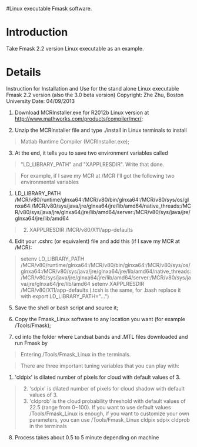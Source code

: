 #Linux executable Fmask software.

# Introduction #

Take Fmask 2.2 version Linux executable as an example.


# Details #

Instruction for Installation and Use for the stand alone Linux executable Fmask 2.2 version (also the 3.0 beta version)
Copyright: Zhe Zhu, Boston University    Date: 04/09/2013

1.  Download MCRInstaller.exe for R2012b Linux version at http://www.mathworks.com/products/compiler/mcr/;

2.  Unzip the MCRInstaller file and type ./install in Linux terminals to install
> Matlab Runtime Compiler (MCRInstaller.exe);

3.  At the end, it tells you to save two environment variables called
> "LD\_LIBRARY\_PATH" and "XAPPLRESDIR". Write that done.

> For example, if I save my MCR at /MCR
> I'll got the following two environmental variables
  1. LD\_LIBRARY\_PATH /MCR/v80/runtime/glnxa64:/MCR/v80/bin/glnxa64:/MCR/v80/sys/os/glnxa64:/MCR/v80/sys/java/jre/glnxa64/jre/lib/amd64/native\_threads:/MCR/v80/sys/java/jre/glnxa64/jre/lib/amd64/server:/MCR/v80/sys/java/jre/glnxa64/jre/lib/amd64
> 2) XAPPLRESDIR /MCR/v80/X11/app-defaults

4.  Edit your .cshrc (or equivalent) file and add this (if I save my MCR at /MCR):
> setenv LD\_LIBRARY\_PATH /MCR/v80/runtime/glnxa64:/MCR/v80/bin/glnxa64:/MCR/v80/sys/os/glnxa64:/MCR/v80/sys/java/jre/glnxa64/jre/lib/amd64/native\_threads:/MCR/v80/sys/java/jre/glnxa64/jre/lib/amd64/server:/MCR/v80/sys/java/jre/glnxa64/jre/lib/amd64
> setenv XAPPLRESDIR /MCR/v80/X11/app-defaults
> (.tcsh is the same, for .bash replace it with export LD\_LIBRARY\_PATH="...")

5.  Save the shell or bash script and source it;

6.  Copy the Fmask\_Linux software to any location you want (for example /Tools/Fmask);

7.  cd into the folder where Landsat bands and .MTL files downloaded and run Fmask by
> Entering /Tools/Fmask\_Linux in the terminals.

> There are three important tuning variables that you can play with:
  1. 'cldpix' is dilated number of pixels for cloud with default values of 3.
> 2) 'sdpix' is dilated number of pixels for cloud shadow with default values of 3.
> 3) 'cldprob' is the cloud probability threshold with default values of 22.5 (range from 0~100).
> If you want to use default values /Tools/Fmask\_Linux is enough, if you want to customize your
> own parameters, you can use /Tools/Fmask\_Linux cldpix sdpix cldprob in the terminals

8.  Process takes about 0.5 to 5 minute depending on machine

